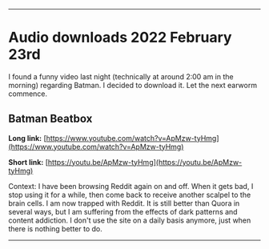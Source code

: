 
***

# Audio downloads 2022 February 23rd

I found a funny video last night (technically at around 2:00 am in the morning) regarding Batman. I decided to download it. Let the next earworm commence.

## Batman Beatbox

**Long link:** [https://www.youtube.com/watch?v=ApMzw-tyHmg](https://www.youtube.com/watch?v=ApMzw-tyHmg)

**Short link:** [https://youtu.be/ApMzw-tyHmg](https://youtu.be/ApMzw-tyHmg)

Context: I have been browsing Reddit again on and off. When it gets bad, I stop using it for a while, then come back to receive another scalpel to the brain cells. I am now trapped with Reddit. It is still better than Quora in several ways, but I am suffering from the effects of dark patterns and content addiction. I don't use the site on a daily basis anymore, just when there is nothing better to do.

***


